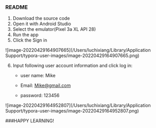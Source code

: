 ### README

1. Download the source code
2. Open it with Android Studio
3. Select the emulator(Pixel 3a XL API 28)
4. Run the app
5. Click the Sign in

![image-20220429164907665](/Users/luchixiang/Library/Application Support/typora-user-images/image-20220429164907665.png)

6. Input following user account information and click log in: 

   - user name: Mike

   - Email: Mike@gmail.com

   - password: 123456

![image-20220429164952807](/Users/luchixiang/Library/Application Support/typora-user-images/image-20220429164952807.png)



###HAPPY LEARNING!

